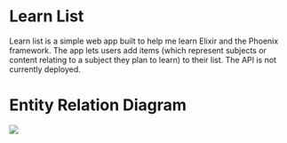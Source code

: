 # Learn List

Learn list is a simple web app built to help me learn Elixir and the Phoenix framework. The app lets users add items (which represent subjects or content relating to a subject they plan to learn) to their list. The API is not currently deployed.

# Entity Relation Diagram
<img src="https://cdn.discordapp.com/attachments/490220076163792896/653408326658293760/unknown.png"></img>
